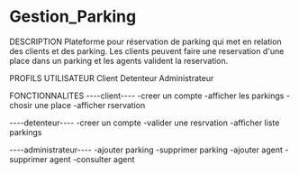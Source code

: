 # Gestion_Parking

DESCRIPTION 
Plateforme pour réservation de parking qui met en relation des clients et des parking.
Les clients peuvent faire une reservation d'une place dans un parking et les agents valident la reservation.

PROFILS UTILISATEUR
Client
Detenteur
Administrateur

FONCTIONNALITES
----client----
-creer un compte
-afficher les parkings
-chosir une place
-afficher  rservation


----detenteur----
-creer un compte
-valider une resrvation
-afficher liste parkings

----administrateur----
-ajouter parking
-supprimer parking
-ajouter agent
-supprimer agent
-consulter agent
